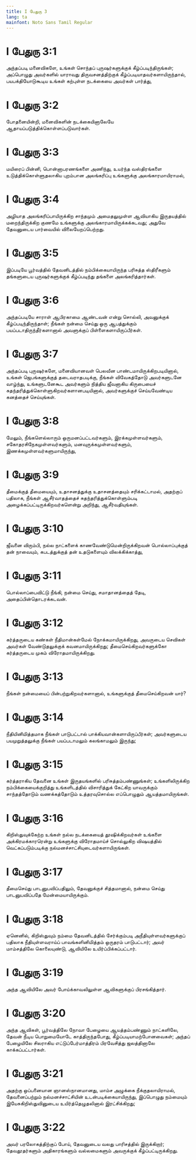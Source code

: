 ```yaml
---
title: I பேதுரு 3
lang: ta
mainfont: Noto Sans Tamil Regular
---
```


# I பேதுரு 3:1

அந்தப்படி மனைவிகளே, உங்கள் சொந்தப் புருஷர்களுக்குக் கீழ்ப்படிந்திருங்கள்; அப்பொழுது அவர்களில் யாராவது திருவசனத்திற்குக் கீழ்ப்படியாதவர்களாயிருந்தால், பயபக்தியோடுகூடிய உங்கள் கற்புள்ள நடக்கையை அவர்கள் பார்த்து,

# I பேதுரு 3:2

போதனையின்றி, மனைவிகளின் நடக்கையினாலேயே ஆதாயப்படுத்திக்கொள்ளப்படுவார்கள்.

# I பேதுரு 3:3

மயிரைப் பின்னி, பொன்னாபரணங்களை அணிந்து, உயர்ந்த வஸ்திரங்களை உடுத்திக்கொள்ளுதலாகிய புறம்பான அலங்கரிப்பு உங்களுக்கு அலங்காரமாயிராமல்,

# I பேதுரு 3:4

அழியாத அலங்கரிப்பாயிருக்கிற சாந்தமும் அமைதலுமுள்ள ஆவியாகிய இருதயத்தில் மறைந்திருக்கிற குணமே உங்களுக்கு அலங்காரமாயிருக்கக்கடவது; அதுவே தேவனுடைய பார்வையில் விலையேறப்பெற்றது.

# I பேதுரு 3:5

இப்படியே பூர்வத்தில் தேவனிடத்தில் நம்பிக்கையாயிருந்த பரிசுத்த ஸ்திரீகளும் தங்களுடைய புருஷர்களுக்குக் கீழ்ப்படிந்து தங்களை அலங்கரித்தார்கள்.

# I பேதுரு 3:6

அந்தப்படியே சாராள் ஆபிரகாமை ஆண்டவன் என்று சொல்லி, அவனுக்குக் கீழ்ப்படிந்திருந்தாள்; நீங்கள் நன்மை செய்து ஒரு ஆபத்துக்கும் பயப்படாதிருந்தீர்களானால் அவளுக்குப் பிள்ளைகளாயிருப்பீர்கள்.

# I பேதுரு 3:7

அந்தப்படி புருஷர்களே, மனைவியானவள் பெலவீன பாண்டமாயிருக்கிறபடியினால், உங்கள் ஜெபங்களுக்குத் தடைவராதபடிக்கு, நீங்கள் விவேகத்தோடு அவர்களுடனே வாழ்ந்து, உங்களுடனேகூட அவர்களும் நித்திய ஜீவனாகிய கிருபையைச் சுதந்தரித்துக்கொள்ளுகிறவர்களானபடியினால், அவர்களுக்குச் செய்யவேண்டிய கனத்தைச் செய்யுங்கள்.

# I பேதுரு 3:8

மேலும், நீங்களெல்லாரும் ஒருமனப்பட்டவர்களும், இரக்கமுள்ளவர்களும், சகோதரசிநேகமுள்ளவர்களும், மனவுருக்கமுள்ளவர்களும், இணக்கமுள்ளவர்களுமாயிருந்து,

# I பேதுரு 3:9

தீமைக்குத் தீமையையும், உதாசனத்துக்கு உதாசனத்தையும் சரிக்கட்டாமல், அதற்குப் பதிலாக, நீங்கள் ஆசீர்வாதத்தைச் சுதந்தரித்துக்கொள்ளும்படி அழைக்கப்பட்டிருக்கிறவர்களென்று அறிந்து, ஆசீர்வதியுங்கள்.

# I பேதுரு 3:10

ஜீவனை விரும்பி, நல்ல நாட்களைக் காணவேண்டுமென்றிருக்கிறவன் பொல்லாப்புக்குத் தன் நாவையும், கபடத்துக்குத் தன் உதடுகளையும் விலக்கிக்காத்து,

# I பேதுரு 3:11

பொல்லாப்பைவிட்டு நீங்கி, நன்மை செய்து, சமாதானத்தைத் தேடி, அதைப்பின்தொடரக்கடவன்.

# I பேதுரு 3:12

கர்த்தருடைய கண்கள் நீதிமான்கள்மேல் நோக்கமாயிருக்கிறது, அவருடைய செவிகள் அவர்கள் வேண்டுதலுக்குக் கவனமாயிருக்கிறது; தீமைசெய்கிறவர்களுக்கோ கர்த்தருடைய முகம் விரோதமாயிருக்கிறது.

# I பேதுரு 3:13

நீங்கள் நன்மையைப் பின்பற்றுகிறவர்களானால், உங்களுக்குத் தீமைசெய்கிறவன் யார்?

# I பேதுரு 3:14

நீதியினிமித்தமாக நீங்கள் பாடுபட்டால் பாக்கியவான்களாயிருப்பீர்கள்; அவர்களுடைய பயமுறுத்தலுக்கு நீங்கள் பயப்படாமலும் கலங்காமலும் இருந்து;

# I பேதுரு 3:15

கர்த்தராகிய தேவனை உங்கள் இருதயங்களில் பரிசுத்தம்பண்ணுங்கள்; உங்களிலிருக்கிற நம்பிக்கையைக்குறித்து உங்களிடத்தில் விசாரித்துக் கேட்கிற யாவருக்கும் சாந்தத்தோடும் வணக்கத்தோடும் உத்தரவுசொல்ல எப்பொழுதும் ஆயத்தமாயிருங்கள்.

# I பேதுரு 3:16

கிறிஸ்துவுக்கேற்ற உங்கள் நல்ல நடக்கையைத் தூஷிக்கிறவர்கள் உங்களை அக்கிரமக்காரரென்று உங்களுக்கு விரோதமாய்ச் சொல்லுகிற விஷயத்தில் வெட்கப்படும்படிக்கு நல்மனச்சாட்சியுடைவர்களாயிருங்கள்.

# I பேதுரு 3:17

தீமைசெய்து பாடனுபவிப்பதிலும், தேவனுக்குச் சித்தமானால், நன்மை செய்து பாடனுபவிப்பதே மேன்மையாயிருக்கும்.

# I பேதுரு 3:18

ஏனெனில், கிறிஸ்துவும் நம்மை தேவனிடத்தில் சேர்க்கும்படி அநீதியுள்ளவர்களுக்குப் பதிலாக நீதியுள்ளவராய்ப் பாவங்களினிமித்தம் ஒருதரம் பாடுபட்டார்; அவர் மாம்சத்திலே கொலையுண்டு, ஆவியிலே உயிர்ப்பிக்கப்பட்டார்.

# I பேதுரு 3:19

அந்த ஆவியிலே அவர் போய்க்காவலிலுள்ள ஆவிகளுக்குப் பிரசங்கித்தார்.

# I பேதுரு 3:20

அந்த ஆவிகள், பூர்வத்திலே நோவா பேழையை ஆயத்தம்பண்ணும் நாட்களிலே, தேவன் நீடிய பொறுமையோடே காத்திருந்தபோது, கீழ்ப்படியாமற்போனவைகள்; அந்தப் பேழையிலே சிலராகிய எட்டுப்பேர்மாத்திரம் பிரவேசித்து ஜலத்தினாலே காக்கப்பட்டார்கள்.

# I பேதுரு 3:21

அதற்கு ஒப்பனையான ஞானஸ்நானமானது, மாம்ச அழுக்கை நீக்குதலாயிராமல், தேவனைப்பற்றும் நல்மனச்சாட்சியின் உடன்படிக்கையாயிருந்து, இப்பொழுது நம்மையும் இயேசுகிறிஸ்துவினுடைய உயிர்த்தெழுதலினால் இரட்சிக்கிறது;

# I பேதுரு 3:22

அவர் பரலோகத்திற்குப் போய், தேவனுடைய வலது பாரிசத்தில் இருக்கிறார்; தேவதூதர்களும் அதிகாரங்களும் வல்லமைகளும் அவருக்குக் கீழ்ப்பட்டிருக்கிறது.


